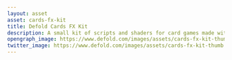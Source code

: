 ```yaml
---
layout: asset
asset: cards-fx-kit
title: Defold Cards FX Kit
description: A small kit of scripts and shaders for card games made with Defold.
opengraph_image: https://www.defold.com/images/assets/cards-fx-kit-thumb.jpg
twitter_image: https://www.defold.com/images/assets/cards-fx-kit-thumb.jpg
---
```

